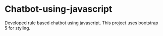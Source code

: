 # Chatbot-using-javascript

Developed rule based chatbot using javascript. This project uses bootstrap 5 for styling.
